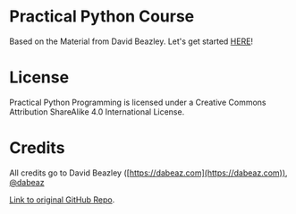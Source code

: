# Practical Python Course

Based on the Material from David Beazley. Let's get started [HERE](Notes/Contents.md)!

# License
Practical Python Programming is licensed under a Creative Commons Attribution ShareAlike 4.0 International License.

# Credits
All credits go to David Beazley ([https://dabeaz.com](https://dabeaz.com)), [@dabeaz](https://twitter.com/dabeaz)

[Link to original GitHub Repo](https://github.com/dabeaz-course/practical-python).
